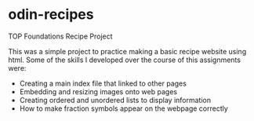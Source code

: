 # odin-recipes
TOP Foundations Recipe Project

This was a simple project to practice making a basic recipe website using html. Some of the skills I developed over the course of this assignments were:

- Creating a main index file that linked to other pages
- Embedding and resizing images onto web pages
- Creating ordered and unordered lists to display information
- How to make fraction symbols appear on the webpage correctly